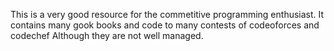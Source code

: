 This is a very good resource for the commetitive programming enthusiast. It contains many gook books and code to many contests of codeoforces and codechef
Although they are not well managed.
